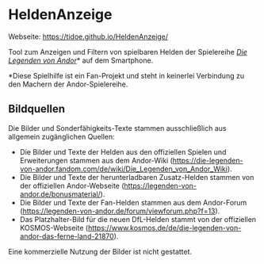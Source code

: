 # HeldenAnzeige

Webseite: https://tidoe.github.io/HeldenAnzeige/

Tool zum Anzeigen und Filtern von spielbaren Helden der Spielereihe [*Die Legenden von Andor*](https://legenden-von-andor.de/)\* auf dem Smartphone.

\*Diese Spielhilfe ist ein Fan-Projekt und steht in keinerlei Verbindung zu den Machern der Andor-Spielereihe.

## Bildquellen

Die Bilder und Sonderfähigkeits-Texte stammen ausschließlich aus allgemein zugänglichen Quellen:
- Die Bilder und Texte der Helden aus den offiziellen Spielen und Erweiterungen stammen aus dem Andor-Wiki (https://die-legenden-von-andor.fandom.com/de/wiki/Die_Legenden_von_Andor_Wiki).
- Die Bilder und Texte der herunterladbaren Zusatz-Helden stammen von der offiziellen Andor-Webseite (https://legenden-von-andor.de/bonusmaterial/).
- Die Bilder und Texte der Fan-Helden stammen aus dem Andor-Forum (https://legenden-von-andor.de/forum/viewforum.php?f=13).
- Das Platzhalter-Bild für die neuen DfL-Helden stammt von der offiziellen KOSMOS-Webseite (https://www.kosmos.de/de/die-legenden-von-andor-das-ferne-land-21870).

Eine kommerzielle Nutzung der Bilder ist nicht gestattet.

